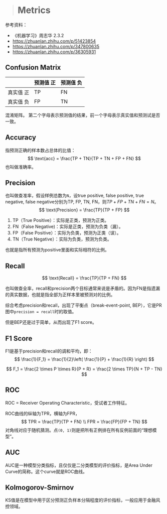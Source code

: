 > # Metrics

参考资料：

* 《机器学习》周志华 2.3.2
* https://zhuanlan.zhihu.com/p/51423854
* https://zhuanlan.zhihu.com/p/347800635
* https://zhuanlan.zhihu.com/p/36305931

## Confusion Matrix

|           | 预测值 正 | 预测值 负 |
| --------- | --------- | --------- |
| 真实值 正 | TP        | FN        |
| 真实值 负 | FP        | TN        |

混淆矩阵。 第二个字母表示预测值的结果，前一个字母表示真实值和预测试是否一致。

## Accuracy

指预测正确的样本数占总体的比值：
$$
\text{acc} = \frac{TP + TN}{TP + TN + FP + FN}
$$
也叫做准确率。

## Precision

也叫做查准率，假设样例总数为`N`，设true positive, false positive, true negative, false negative分别为TP, FP, TN, FN，则$TP + FP + TN + FN = N$。
$$
\text{Precision} = \frac{TP}{TP + FP}
$$

1. TP（True Positive）：实际是正类，预测为正类。
2. FN（False Negative)：实际是正类，预测为负类（漏）。
3. FP（False Positive）：实际为负类，预测为正类（误）。
4. TN（True Negative）：实际为负类，预测为负类。

也就是指所有预测为positive里面和实际相符的比例。

## Recall

$$
\text{Recall} = \frac{TP}{TP + FN}
$$

也叫做查全率，recall和precision两个目标通常来说是矛盾的。因为FN是指遗漏的真实数据，也就是指全部为正样本里被预测对的比例。

综合考虑precision和recall，出现了平衡点（break-event-point, BEP），它是PR图中`precision = recall`时的取值。

但是BEP还是过于简单，从而出现了F1 score。

## F1 Score

F1是基于precision和recall的调和平均，即：
$$
\frac{1}{F_1} = \frac{1}{2}\left( \frac{1}{P} + \frac{1}{R} \right)
$$

$$
F_1 = \frac{2 \times P \times R}{P + R} = \frac{2 \times TP}{N + TP - TN}
$$

## ROC

ROC = Receiver Operating Characteristic，受试者工作特征。

ROC曲线的纵轴为TPR，横轴为FPR，
$$
TPR = \frac{TP}{TP + FN} \\
FPR = \frac{FP}{FP + TN}
$$
对角线对应于随机猜测。点`(0, 1)`则是把所有正例排在所有反例前面的“理想模型”。



## AUC

AUC是一种模型分类指标，且仅仅是二分类模型的评价指标，是Area Under Curve的简称。这个curve就是ROC曲线。



## Kolmogorov-Smirnov

KS值是在模型中用于区分预测正负样本分隔程度的评价指标，一般应用于金融风控领域。














